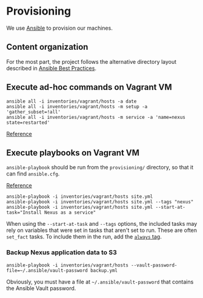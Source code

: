 # Provisioning

We use [Ansible](ansible.com) to provision our machines.

## Content organization

For the most part, the project follows the alternative directory layout described in
[Ansible Best Practices](http://docs.ansible.com/ansible/playbooks_best_practices.html#alternative-directory-layout).

## Execute ad-hoc commands on Vagrant VM

```
ansible all -i inventories/vagrant/hosts -a date
ansible all -i inventories/vagrant/hosts -m setup -a 'gather_subset=!all'
ansible all -i inventories/vagrant/hosts -m service -a 'name=nexus state=restarted'
```
[Reference](http://docs.ansible.com/ansible/intro_adhoc.html)

## Execute playbooks on Vagrant VM

`ansible-playbook` should be run from the `provisioning/` directory, so that it can find `ansible.cfg`.

[Reference](http://docs.ansible.com/ansible/intro_configuration.html#configuration-file)

```
ansible-playbook -i inventories/vagrant/hosts site.yml
ansible-playbook -i inventories/vagrant/hosts site.yml --tags "nexus"
ansible-playbook -i inventories/vagrant/hosts site.yml --start-at-task="Install Nexus as a service"
```

When using the `--start-at-task` and `--tags` options, the included tasks may rely on variables
that were set in tasks that aren't set to run. These are often `set_fact` tasks. To include them in the run,
add the [`always` tag](http://docs.ansible.com/ansible/playbooks_tags.html#special-tags).

### Backup Nexus application data to S3

```
ansible-playbook -i inventories/vagrant/hosts --vault-password-file=~/.ansible/vault-password backup.yml
```

Obviously, you must have a file at `~/.ansible/vault-password` that contains the Ansible Vault password.
